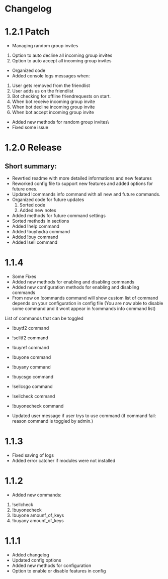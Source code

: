 # Changelog

# 1.2.1 Patch

- Managing random group invites
1. Option to auto decline all incoming group invites
2. Option to auto accept all incoming group invites
- Organized code
- Added console logs messages when:
 1. User gets removed from the friendlist
 2. User adds us on the friendlist
 3. Bot checking for offline friendrequests on start.
 4. When bot receive incoming group invite
 5. When bot decline incoming group invite
 6. When bot accept incoming group invite
 - Added new methods for random group invites\
 - Fixed some issue

# 1.2.0 Release

## Short summary:

- Rewrtied readme with more detailed informations and new features
- Reworked config file to support new features and added options for future ones.
- Updated !commands info command with all new and future commands.
- Organized code for future updates
  1. Sorted code 
  2. Added new notes
- Added methods for future command settings
- Sorted methods in sections
- Added !help command
- Added !buyhydra command
- Added !buy command
- Added !sell command

# 1.1.4
- Some Fixes
- Added new methods for enabling and disabling commands
- Added new configuration methods for enabling and disabling commands
- From now on !commands command will show custom list of command depends on your configuration in config file
   (You are now able to disable some command and it wont appear in !commands info command list)

 List of commands that can be toggled

 - !buytf2 command 
 - !selltf2 command
 - !buyref command
 - !buyone command
 - !buyany command
 - !buycsgo command
 - !sellcsgo command

 - !sellcheck command
 - !buyonecheck command
 
 - Updated user message if user trys to use command (if command fail: reason command is toggled by admin.)

# 1.1.3
- Fixed saving of logs
- Added error catcher if modules were not installed

# 1.1.2
- Added new commands:
 1. !sellcheck
 2. !buyonecheck
 3. !buyone amounf_of_keys
 4. !buyany amounf_of_keys


# 1.1.1
- Added changelog
- Updated config options
- Added new methods for configuration
- Option to enable or disable features in config
